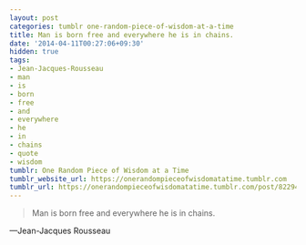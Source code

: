 ```yaml
---
layout: post
categories: tumblr one-random-piece-of-wisdom-at-a-time
title: Man is born free and everywhere he is in chains.
date: '2014-04-11T00:27:06+09:30'
hidden: true
tags:
- Jean-Jacques-Rousseau
- man
- is
- born
- free
- and
- everywhere
- he
- in
- chains
- quote
- wisdom
tumblr: One Random Piece of Wisdom at a Time
tumblr_website_url: https://onerandompieceofwisdomatatime.tumblr.com
tumblr_url: https://onerandompieceofwisdomatatime.tumblr.com/post/82294285943/man-is-born-free-and-everywhere-he-is-in-chains
---
```

> Man is born free and everywhere he is in chains.

—Jean-Jacques Rousseau
